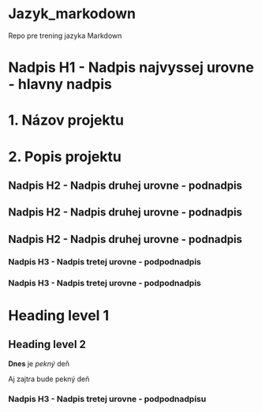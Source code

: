# Jazyk_markodown
Repo pre trening jazyka Markdown

# Nadpis H1 - Nadpis najvyssej urovne - hlavny nadpis

 

# 1. Názov projektu

 

 

# 2. Popis projektu

 

## Nadpis H2 - Nadpis druhej urovne - podnadpis

 

## Nadpis H2 - Nadpis druhej urovne - podnadpis

 

## Nadpis H2 - Nadpis druhej urovne - podnadpis

 

### Nadpis H3 - Nadpis tretej urovne - podpodnadpis

 

### Nadpis H3 - Nadpis tretej urovne - podpodnadpis

 Heading level 1
===============

Heading level 2
---------------

**Dnes** je _pekný_ deň  

Aj zajtra bude pekný deň



### Nadpis H3 - Nadpis tretej urovne - podpodnadpisu
